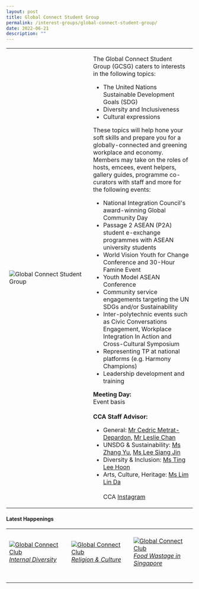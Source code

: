 ```yaml
---
layout: post
title: Global Connect Student Group
permalink: /interest-groups/global-connect-student-group/
date: 2022-06-21
description: ""
---
```

<div>
    <table>
        <tr>
            <td style="width:45%"><image src="/images/CCA_global_connect_student_group.jpg" style="display:block;margin-left:auto;margin-right:auto;" alt="Global Connect Student Group"></image></td>
            <td>
                <p>
                    The Global Connect Student Group (GCSG) caters to interests in the following topics:<br>
                </p>
                    <ul>
                        <li>The United Nations Sustainable Development Goals (SDG)</li>
                        <li>Diversity and Inclusiveness</li>
                        <li>Cultural expressions</li>
                    </ul>
                <p>
                    These topics will help hone your soft skills and prepare you for a globally-connected and greening workplace and economy. Members may take on the roles of hosts, emcees, event helpers, gallery guides, programme co-curators with staff and more for the following events:
							</p>
									<ul>
										<li>National Integration Council's award-winning Global Community Day</li>
										<li>Passage 2 ASEAN (P2A) student e-exchange programmes with ASEAN university students
</li>
										<li>World Vision Youth for Change Conference and 30-Hour Famine Event</li>
										<li>Youth Model ASEAN Conference</li>
										<li>Community service engagements targeting the UN SDGs and/or Sustainability
</li>
										<li>Inter-polytechnic events such as Civic Conversations Engagement, Workplace Integration In Action and Cross-Cultural Symposium
</li>
										<li>Representing TP at national platforms (e.g. Harmony Champions)
</li>
										<li>Leadership development and training
</li>
							</ul>
                <p>
                    <b>Meeting Day:</b><br>
                    Event basis<br>
                    <br>
                    <b>CCA Staff Advisor:</b>
									<br>
									<ul>
										<li>General: <a href="mailto:metrat@tp.edu.sg">Mr Cedric Metrat-Depardon</a>, <a href="mailto:Leslie_CHAN@TP.EDU.SG">Mr Leslie Chan</a><br></li>
										<li>UNSDG & Sustainability: <a href="mailto:Yu_ZHANG@tp.edu.sg">Ms Zhang Yu</a>, <a href="mailto:LEE_Siang_Jin@TP.EDU.SG">Ms Lee Siang Jin</a><br></li>
										<li>Diversity & Inclusion: <a href="mailto:TING_Lee_Hoon@TP.EDU.SG">Ms Ting Lee Hoon</a><br></li>
										<li>Arts, Culture, Heritage: <a href="mailto:LIM_Lin_Da@TP.EDU.SG">Ms Lim Lin Da</a><br></li>
                    <br>
                    CCA <a href="https://www.instagram.com/TP.GCSG">Instagram</a>
                </p>
            </td>
        </tr>
    </table>
</div>

#### Latest Happenings

<table>
    <tr>
        <td style="width:33%"><br>
            <a href="https://www.instagram.com/p/CeDhAYqJXMA/">
                <image src="/images/Interest Groups/GCSG_Internal Diversity.png" style="display:block;margin-left:auto;margin-right:auto;" alt="Global Connect Club">
                <h6 style="margin-top:0%">Internal Diversity</h6>
                </image>
            </a>
        </td>
        <td style="width:33%"><br>
            <a href="https://www.instagram.com/p/CeAWo1ZpYZM/">
                <image src="/images/Interest Groups/GCSG_Religion & Culture.png" style="display:block;margin-left:auto;margin-right:auto;" alt="Global Connect Club">
                <h6 style="margin-top:0%">Religion & Culture</h6>
                </image>
            </a>
        </td>
        <td style="width:33%"><br>
            <a href="https://www.instagram.com/p/Cd5oGQvJ8FX/">
                <image src="/images/Interest Groups/GCSG_Food Wastage in Singapore.png" style="display:block;margin-left:auto;margin-right:auto;" alt="Global Connect Club">
                <h6 style="margin-top:0%">Food Wastage in Singapore</h6> 
                </image>
            </a>
        </td>
    </tr>
</table>